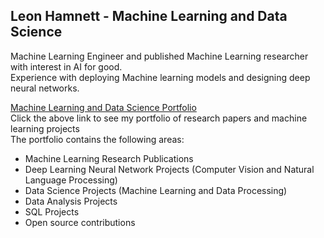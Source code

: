## Leon Hamnett - Machine Learning and Data Science

Machine Learning Engineer and published Machine Learning researcher with interest in AI for good. 
<br> Experience with deploying Machine learning models and designing deep neural networks.

[Machine Learning and Data Science Portfolio](https://lhamnett.github.io/)
<br> Click the above link to see my portfolio of research papers and machine learning projects
<br> The portfolio contains the following areas:
-  Machine Learning Research Publications
-  Deep Learning Neural Network Projects (Computer Vision and Natural Language Processing)
-  Data Science Projects (Machine Learning and Data Processing)
-  Data Analysis Projects
-  SQL Projects
-  Open source contributions


